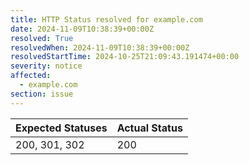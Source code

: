 ```yaml
---
title: HTTP Status resolved for example.com
date: 2024-11-09T10:38:39+00:00Z
resolved: True
resolvedWhen: 2024-11-09T10:38:39+00:00Z
resolvedStartTime: 2024-10-25T21:09:43.191474+00:00
severity: notice
affected:
  - example.com
section: issue
---
```


| Expected Statuses | Actual Status  |
|-------------------|----------------|
| 200, 301, 302 | 200 |
